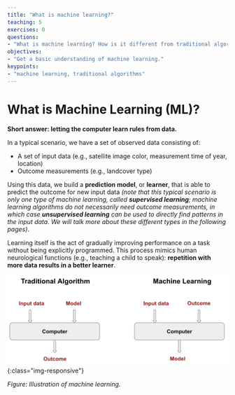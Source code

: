 ```yaml
---
title: "What is machine learning?"
teaching: 5
exercises: 0
questions:
- "What is machine learning? How is it different from traditional algorithms?"
objectives:
- "Get a basic understanding of machine learning."
keypoints:
- "machine learning, traditional algorithms"
---
```


# What is Machine Learning (ML)?

**Short answer: letting the computer learn rules from data.**

In a typical scenario, we have a set of observed data consisting of:

- A set of input data (e.g., satellite image color, measurement time of year, location)
- Outcome measurements (e.g., landcover type)

Using this data, we build a **prediction model**, or **learner**, that is able to predict the outcome for new input data *(note that this typical scenario is only one type of machine learning, called **supervised learning**; machine learning algorithms do not necessarily need outcome measurements, in which case **unsupervised learning** can be used to directly find patterns in the input data. We will talk more about these different types in the following pages)*.

Learning itself is the act of gradually improving performance on a task without being explicitly programmed. This process mimics human neurological functions (e.g., teaching a child to speak): **repetition with more data results in a better learner**.

![alt text](../assets/img/machine_learning_illustration.png){:class="img-responsive"}

<i>Figure: Illustration of machine learning. </i>


